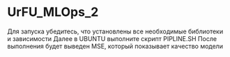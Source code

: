 # UrFU_MLOps_2

Для запуска убедитесь, что установлены все необходимые библиотеки и зависимости
Далее в UBUNTU выполните скрипт PIPLINE.SH
После выполнения будет выведен MSE, который показывает качество модели
